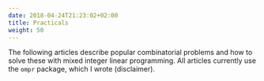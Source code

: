 ```yaml
---
date: 2018-04-24T21:23:02+02:00
title: Practicals
weight: 50
---
```


The following articles describe popular combinatorial problems and how to solve these with mixed integer linear programming. All articles currently use the `ompr` package, which I wrote (disclaimer).